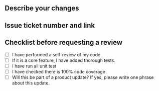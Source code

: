 ## Describe your changes

## Issue ticket number and link

## Checklist before requesting a review
- [ ] I have performed a self-review of my code
- [ ] If it is a core feature, I have added thorough tests.
- [ ] I have run all unit test
- [ ] I have checked there is 100% code coverage 
- [ ] Will this be part of a product update? If yes, please write one phrase about this update.
